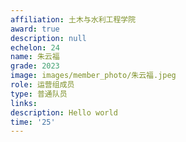 ```yaml
---
affiliation: 土木与水利工程学院
award: true
description: null
echelon: 24
name: 朱云福
grade: 2023
image: images/member_photo/朱云福.jpeg
role: 运营组成员
type: 普通队员 
links:
description: Hello world
time: '25'
---
```

